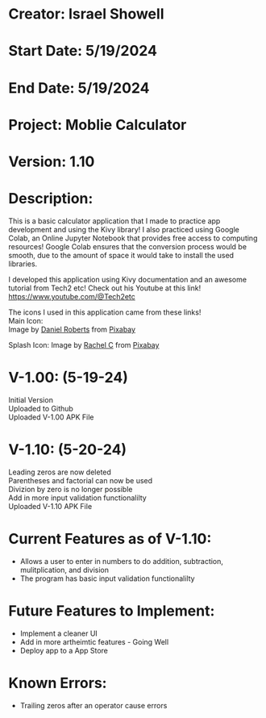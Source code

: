 # Creator: Israel Showell
# Start Date: 5/19/2024
# End Date: 5/19/2024
# Project: Moblie Calculator
# Version: 1.10

# Description:
This is a basic calculator application that I made to practice app development and using the Kivy library!
I also practiced using Google Colab, an Online Jupyter Notebook that provides free access to computing resources!
Google Colab ensures that the conversion process would be smooth, due to the amount of space it would take to install the used libraries.

I developed this application using Kivy documentation and an awesome tutorial from Tech2 etc!
Check out his Youtube at this link!
https://www.youtube.com/@Tech2etc

The icons I used in this application came from these links! <br>
Main Icon: <br>
Image by <a href="https://pixabay.com/users/blendertimer-9538909/?utm_source=link-attribution&utm_medium=referral&utm_campaign=image&utm_content=7832583">Daniel Roberts</a> from <a href="https://pixabay.com//?utm_source=link-attribution&utm_medium=referral&utm_campaign=image&utm_content=7832583">Pixabay</a>

Splash Icon:
Image by <a href="https://pixabay.com/users/caffeinesystem-1979991/?utm_source=link-attribution&utm_medium=referral&utm_campaign=image&utm_content=1555910">Rachel C</a> from <a href="https://pixabay.com//?utm_source=link-attribution&utm_medium=referral&utm_campaign=image&utm_content=1555910">Pixabay</a>


# V-1.00: (5-19-24)
Initial Version <br>
Uploaded to Github <br>
Uploaded V-1.00 APK File <br>

# V-1.10: (5-20-24)
Leading zeros are now deleted <br>
Parentheses and factorial can now be used <br>
Divizion by zero is no longer possible <br>
Add in more input validation functionalilty <br>
Uploaded V-1.10 APK File <br>


# Current Features as of V-1.10:
- Allows a user to enter in numbers to do addition, subtraction, mulitplication, and division
- The program has basic input validation functionalilty 


# Future Features to Implement:
- Implement a cleaner UI
- Add in more artheimtic features - Going Well
- Deploy app to a App Store

# Known Errors:
- Trailing zeros after an operator cause errors
